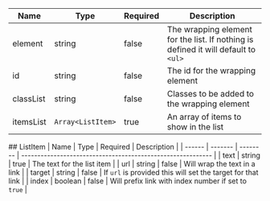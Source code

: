 | Name      | Type              | Required | Description                                                                        |
| --------- | ----------------- | -------- | ---------------------------------------------------------------------------------- |
| element   | string            | false    | The wrapping element for the list. If nothing is defined it will default to `<ul>` |
| id        | string            | false    | The id for the wrapping element                                                    |
| classList | string            | false    | Classes to be added to the wrapping element                                        |
| itemsList | `Array<ListItem>` | true     | An array of items to show in the list                                              |

## ListItem
| Name | Type | Required | Description |
| ------ | ------- | -------- | ----------------------------------------------------------- |
| text | string | true | The text for the list item |
| url | string | false | Will wrap the text in a link |
| target | string | false | If `url` is provided this will set the target for that link |
| index | boolean | false | Will prefix link with index number if set to `true` |
